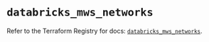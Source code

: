 # `databricks_mws_networks`

Refer to the Terraform Registry for docs: [`databricks_mws_networks`](https://registry.terraform.io/providers/databricks/databricks/1.92.0/docs/resources/mws_networks).
